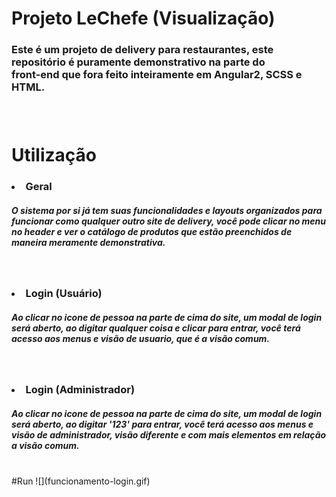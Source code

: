 # Projeto LeChefe (Visualização)
<h3>Este é um projeto de delivery para restaurantes, este repositório é puramente demonstrativo na parte do <br>
front-end que fora feito inteiramente em Angular2, SCSS e HTML.<h3>

<br>


# Utilização
<h3><li> Geral </li></h3>
<h5> O sistema por si já tem suas funcionalidades e layouts organizados para funcionar como qualquer outro site de delivery,
você pode clicar no menu no header e ver o catálogo de produtos que estão preenchidos de maneira meramente demonstrativa. </h5>
<br>
<h3><li> Login (Usuário) </li></h3>
<h5> Ao clicar no icone de pessoa na parte de cima do site, um modal de login será aberto,
ao digitar qualquer coisa e clicar para entrar, você terá acesso aos menus e visão de usuario, que é a visão comum. </h5>
<br>
<h3><li> Login (Administrador) </li></h3>
<h5> Ao clicar no icone de pessoa na parte de cima do site, um modal de login será aberto,
ao digitar '123' para entrar, você terá acesso aos menus e visão de administrador, visão diferente e com mais elementos em relação a visão comum. </h5>

<br>
#Run
![](funcionamento-login.gif)
